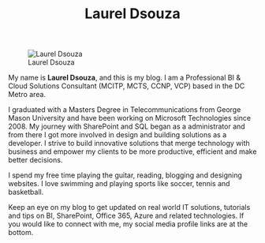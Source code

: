 ﻿---
layout: page
permalink: /about/index.html
title: Laurel Dsouza
tags: [ldsouza]
imagefeature: fourseasons.jpg
chart: true
---
<figure>
  <img src="{{ site.url }}/images/laurel-dsouza.jpg" alt="Laurel Dsouza">
  <figcaption>Laurel Dsouza</figcaption>
</figure>

My name is **Laurel Dsouza**, and this is my blog. I am a Professional BI & Cloud Solutions Consultant (MCITP, MCTS, CCNP, VCP) based in the DC Metro area.

I graduated with a Masters Degree in Telecommunications from George Mason University and have been working on Microsoft Technologies since 2008. My journey with SharePoint and SQL began as a administrator and from there I got more involved in design and building solutions as a developer. I strive to build innovative solutions that merge technology with business and empower my clients to be more productive, efficient and make better decisions.

I spend my free time playing the guitar, reading, blogging and designing websites. I love swimming and playing sports like soccer, tennis and basketball. 

Keep an eye on my blog to get updated on real world IT solutions, tutorials and tips on BI, SharePoint, Office 365, Azure and related technologies. If you would like to connect with me, my social media profile links are at the bottom.


